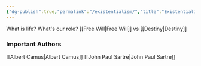 ```yaml
---
{"dg-publish":true,"permalink":"/existentialism/","title":"Existentialism","tags":["philosophy","stub"],"created":"2023-01-23","updated":""}
---
```



What is life? What's our role? [[Free Will\|Free Will]] vs [[Destiny\|Destiny]]




### Important Authors
[[Albert Camus\|Albert Camus]]
[[John Paul Sartre\|John Paul Sartre]]
